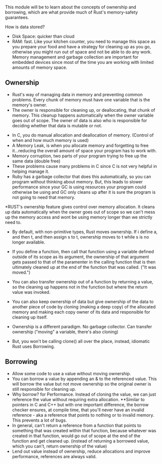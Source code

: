 This module will be to learn about the concepts of ownership and borrowing, which are what provide much of Rust's memory-safety guarantees.

How is data stored? 
- Disk Space: quicker than cloud
- RAM: fast. Like your kitchen counter, you need to manage this space as you prepare your food and have a strategy for cleaning up as you go, otherwise you might run out of space and not be able to do any work. Memory management and garbage collection are important for embedded devices since most of the time you are working with limited amounts of memory space.

## Ownership
- Rust's way of managing data in memory and preventing common problems. Every chunk of memory must have one variable that is the memory's owner.
- The owner is responsible for cleaning up, or deallocating, that chunk of memory. This cleanup happens automatically when the owner variable goes out of scope. The owner of data is also who is responsible for deciding whether that data is mutable or not.

* In C, you do manual allocation and deallocation of memory. (Control of when and how much memory is used)
* A Memory Leak, is when you allocate memory and forgetting to free it...reducing the overall amount of space your program has to work with.
* Memory corruption, two parts of your program trying to free up the same data (double free)
* These problems cause many problems in C since C is not very helpful in helping manage it.
* Ruby has a garbage collector that does this automatically, so you can program without thinking about memory. But, this leads to slower performance since your GC is using resources your program could otherwise be using and GC only cleans up after it is sure the program is not going to need that memory.

*RUST's ownership feature gives control over memory allocation. It cleans up data automatically when the owner goes out of scope so we can't mess up the memory access and wont be using memory longer than we strictly need to.

- By default, with non-primitive types, Rust moves ownership. If i define a, and then t, and then assign s to t, ownership moves to t while s is no longer available.
- If you define a function, then call that function using a variable defined outside of its scope as its argument, the ownership of that argument gets passed to that of the paramenter in the calling function that is then ultimately cleaned up at the end of the function that was called. ("It was moved.")

- You can also transfer ownership out of a function by returning a value, so the cleaning up happens not in the function but where the return value was invoked.

- You can also keep ownership of data but give ownership of the data to another piece of code by cloning (making a deep copy) of the allocated memory and making each copy owner of its data and responsible for cleaning up itself.

- Ownership is a different paradigm. No garbage collector. Can transfer ownership ("moving" a variable, there's also cloning)

- But, you won't be calling clone() all over the place, instead, idiomatic Rust uses Borrowing.

## Borrowing
- Allow some code to use a value without moving ownership.
- You can borrow a value by appending an & to the referenced value. This will borrow the value but not move ownership so the original owner is still responsible for cleaning up.
- Why borrow? for Performance. Instead of cloning the value, we can just reference the value without requiring extra allocation.
**Similar to pointers in C and C++ but with one important difference, the borrow checker ensures, at compile time, that you'll never have an invalid reference - aka a reference that points to nothing or to invalid memory. This prevents a lot of bugs.
- In general, can't return a reference from a function that points to something that was created within that function, because whatever was created in that function, would go out of scope at the end of the function and get cleaned up. (instead of returning a borrowed value, which you can't, return ownership of the value)
- Lend out value instead of ownership, reduce allocations and improve performance, references are always valid.